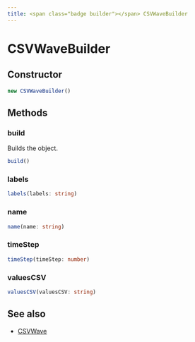 ```yaml
---
title: <span class="badge builder"></span> CSVWaveBuilder
---
```

# <span class="badge builder"></span> CSVWaveBuilder

## Constructor

```typescript
new CSVWaveBuilder()
```
## Methods

### <span class="badge object-method"></span> build

Builds the object.

```typescript
build()
```

### <span class="badge object-method"></span> labels

```typescript
labels(labels: string)
```

### <span class="badge object-method"></span> name

```typescript
name(name: string)
```

### <span class="badge object-method"></span> timeStep

```typescript
timeStep(timeStep: number)
```

### <span class="badge object-method"></span> valuesCSV

```typescript
valuesCSV(valuesCSV: string)
```

## See also

 * <span class="badge object-type-interface"></span> [CSVWave](./object-CSVWave.md)
